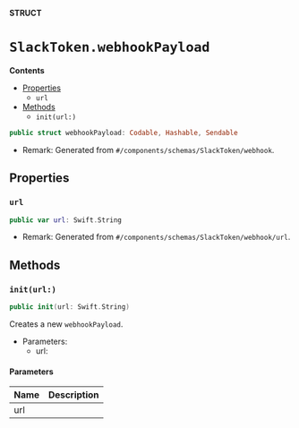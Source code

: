 **STRUCT**

# `SlackToken.webhookPayload`

**Contents**

- [Properties](#properties)
  - `url`
- [Methods](#methods)
  - `init(url:)`

```swift
public struct webhookPayload: Codable, Hashable, Sendable
```

- Remark: Generated from `#/components/schemas/SlackToken/webhook`.

## Properties
### `url`

```swift
public var url: Swift.String
```

- Remark: Generated from `#/components/schemas/SlackToken/webhook/url`.

## Methods
### `init(url:)`

```swift
public init(url: Swift.String)
```

Creates a new `webhookPayload`.

- Parameters:
  - url:

#### Parameters

| Name | Description |
| ---- | ----------- |
| url |  |